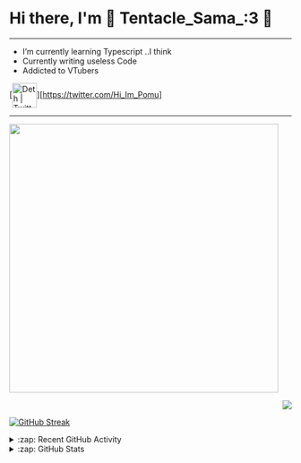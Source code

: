 # Hi there, I'm 🐙 Tentacle_Sama_:3 🐙
---
- I’m currently learning Typescript ..I think
- Currently writing useless Code
- Addicted to VTubers

[<img align="center" alt="Deth | Twitter" width="44px" src="https://cdn.jsdelivr.net/npm/simple-icons@v3/icons/twitter.svg" />][https://twitter.com/Hi_Im_Pomu]

---
                      
<p align = "left">
  <img src = "https://github-readme-stats.vercel.app/api/top-langs/?username=TentacleSama4254&theme=radical&layout=compact" width="480">
</p>

<p align = "right">
  <img src = "https://github-readme-stats.vercel.app/api?username=TentacleSama4254&show_icons=true&theme=radical&layout=compact">
</p>

[![GitHub Streak](http://github-readme-streak-stats.herokuapp.com?user=TentacleSama4254&theme=radical&date_format=M%20j%5B%2C%20Y%5D)](https://git.io/streak-stats)
<details>
  <summary>:zap: Recent GitHub Activity</summary>
  
<!--START_SECTION:activity-->

<!--END_SECTION:activity-->

</details>

<details>
  <summary>:zap: GitHub Stats</summary>

 

